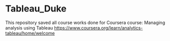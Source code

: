 # Tableau_Duke

This repository saved all course works done for Coursera course: Managing analysis using Tableau
https://www.coursera.org/learn/analytics-tableau/home/welcome
